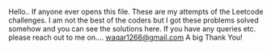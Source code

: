 Hello.. If anyone ever opens this file.
These are my attempts of the Leetcode challenges.
I am not the best of the coders but I got these problems solved somehow and you can see the solutions here.
If you have any queries etc. please reach out to me on.... waqar1266@gmail.com
A big Thank You!
